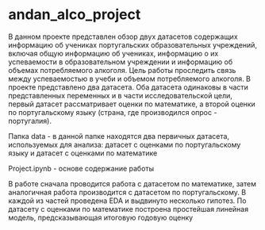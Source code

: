 # andan_alco_project
В данном проекте представлен обзор двух датасетов содержащих информацию об учениках португальских образовательных учреждений, включая общую информацию об учениках, информацию о их успеваемости в образовательном учреждении и информацию об объемах потребляемого алкоголя. Цель работы проследить связь между успеваемостью в учеби и объемом потребляемого алкоголя. В проекте представлено два датасета. Оба датасета одинаковы в части представленных переменных и в части исследовательской цели, первый датасет рассматривает оценки по математике, а второй оценки по португальскому языку (страна, где производился опрос - португалия).
 
Папка data - в данной папке находятся два первичных датасета, используемых для анализа: датасет с оценками по португальскому языку и датасет с оценками по математике

Project.ipynb - основе содержание работы

В работе сначала проводится работа с датасетом по математике, затем аналогичная работа производится с датасетом по португальскому. В каждой из частей проведена EDA и выдвинуто несколько гипотез. По датасету с оценками по математике построена простейшая линейная модель, предсказывающая итоговую годовую оценку
